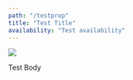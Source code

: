 ```yaml
---
path: "/testprop"
title: "Test Title"
availability: "Test availability"
---
```

![](/assets/linkedinpic.jpeg)

Test Body